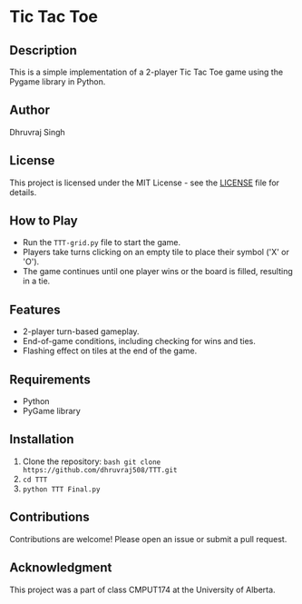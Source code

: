 # Tic Tac Toe

## Description
This is a simple implementation of a 2-player Tic Tac Toe game using the Pygame library in Python.

## Author
Dhruvraj Singh

## License
This project is licensed under the MIT License - see the [LICENSE](LICENSE.md) file for details.

## How to Play
- Run the `TTT-grid.py` file to start the game.
- Players take turns clicking on an empty tile to place their symbol ('X' or 'O').
- The game continues until one player wins or the board is filled, resulting in a tie.

## Features
- 2-player turn-based gameplay.
- End-of-game conditions, including checking for wins and ties.
- Flashing effect on tiles at the end of the game.

## Requirements
- Python
- PyGame library

## Installation
1. Clone the repository:
   ```bash git clone https://github.com/dhruvraj508/TTT.git```
2. ```cd TTT```
3. ```python TTT Final.py```

## Contributions
Contributions are welcome! Please open an issue or submit a pull request.

## Acknowledgment
This project was a part of class CMPUT174 at the University of Alberta.
